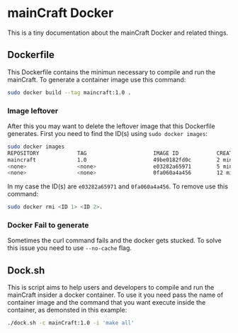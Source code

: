 # mainCraft Docker

This is a tiny documentation about the mainCraft Docker and related things.

## Dockerfile

This Dockerfile contains the minimun necessary to compile and run the mainCraft.
To generate a container image use this command:

``` bash
sudo docker build --tag maincraft:1.0 .
```

### Image leftover

After this you may want to delete the leftover image that this Dockerfile
generates. First you need to find the ID(s) using `sudo docker images`:

``` bash
sudo docker images
REPOSITORY            TAG                     IMAGE ID            CREATED             SIZE
maincraft             1.0                     49be0182fd0c        2 minutes ago       851MB
<none>                <none>                  e03282a65971        5 minutes ago       2.16GB
<none>                <none>                  0fa060a4a456        12 minutes ago      105MB
```

In my case the ID(s) are `e03282a65971` and `0fa060a4a456`. To remove use this command:

``` bash
sudo docker rmi <ID 1> <ID 2>.
```

### Docker Fail to generate

Sometimes the curl command fails and the docker gets stucked. To solve this issue
you need to use `--no-cache` flag.

## Dock.sh

This is script aims to help users and developers to compile and run the mainCraft
insider a docker container.
To use it you need pass the name of container image and the command that you want
execute inside the container, as demonsted in this example:

``` bash
./dock.sh -c mainCraft:1.0 -i 'make all'
```

